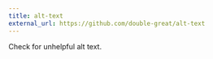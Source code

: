 ```yaml
---
title: alt-text
external_url: https://github.com/double-great/alt-text
---
```


Check for unhelpful alt text.
